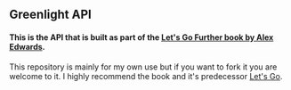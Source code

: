 ## Greenlight API

#### This is the API that is built as part of the [<ins>Let's Go Further</ins> book by Alex Edwards](https://lets-go-further.alexedwards.net).

This repository is mainly for my own use but if you want to fork it you are welcome to it. I highly recommend the book and it's predecessor [Let's Go](https://lets-go.alexedwards.net/).
